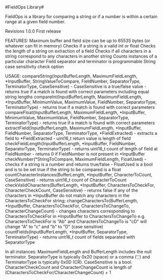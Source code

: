 #FieldOps Library#

FieldOps is a library for comparing a string or if a number is within a certain range at a given field number.

Revisions
1.0.0	First release

FEATURES:
Maximum buffer and field size can be up to 65535 bytes (or whatever can fit in memory)
Checks if a string is a valid int or float
Checks the length of a string on extraction of a field
Checks if all characters in a string correspond to any characters in another string
Counts instances of a particular character
Field separator and terminator is programmable
String case sensitivity check option

USAGE:
compareString(InputBufferLength, MaximumFieldLength, *InputBuffer, StringValueToCompare, FieldNumber, SeparatorType, TerminatorType, CaseSensitive) - CaseSensitive is a true/false value - returns true if a match is found with correct parameters including equal string lengths
compareInt(InputBufferLength, MaximumFieldLength, *InputBuffer, MinimumValue, MaximumValue, FieldNumber, SeparatorType, TerminatorType) - returns true if a match is found with correct parameters
compareFloat(InputBufferLength, MaximumFieldLength, *InputBuffer, MinimumValue, MaximumValue, FieldNumber, SeparatorType, TerminatorType) - returns true if a match is found with correct parameters
extractField(InputBufferLength, MaximumFieldLength, *InputBuffer, FieldNumber, SeparatorType, TerminatorType, *FieldExtracted) - extracts a field to *FieldExtracted - uint16_t return value is length of field
checkFieldLength(InputBufferLength, *InputBuffer, FieldNumber, SeparatorType, TerminatorType) - returns uint16_t count of length of field at FieldNumber - returns 0 if FieldNumber is not present in *InputBuffer
checkNumber(*StringToCompare, MaximumFieldLength, FloatUsed) - checks if a string is a number and returns true/false - FloatUsed is a bool and is to be set true if the string to be compared is a float
countCharacterInstances(BufferLength, *InputBuffer, CharacterToCount, CaseSensitive) - returns uint16_t count of CharacterToCount
checkValidCharacters(BufferLength, *InputBuffer, CharactersToCheckFor, CharacterCheckCount, CaseSensitive) - returns false if any of the characters in *InputBuffer do not match any characters in the CharactersToCheckFor string; 
changeCharactersTo(BufferLength, *InputBuffer, CharactersToCheckFor, CharactersToChangeTo, CharacterChangeCount) - changes characters corresponding to CharactersToCheckFor in *InputBuffer to CharactersToChangeTo e.g. CharactersToCheckFor is "Ab" and CharactersToChangeTo is "cD" will change "A" to "c" and "b" to "D" (case sensitive)
countFields(InputBufferLength, *InputBuffer, SeparatorType, TerminatorType) - returns uint16_t count of fields separated with SeparatorType

In all instances:
MaximumFieldLength and BufferLength includes the null terminator.
SeparatorType is typically 0x20 (space) or a comma (',') and TerminatorType is typically 0x0D (CR).
CaseSensitive is a bool.
CharacterCheckCount and CharacterChangeCount is length of (CharactersToCheckFor/CharacterChangeCount) + 1